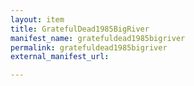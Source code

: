 ```yaml
---
layout: item
title: GratefulDead1985BigRiver
manifest_name: gratefuldead1985bigriver
permalink: gratefuldead1985bigriver
external_manifest_url: 

---
```

<!-- Add an essay or interpretive material below this line,
using HTML or markdown.  Do not modify this file above this line -->
